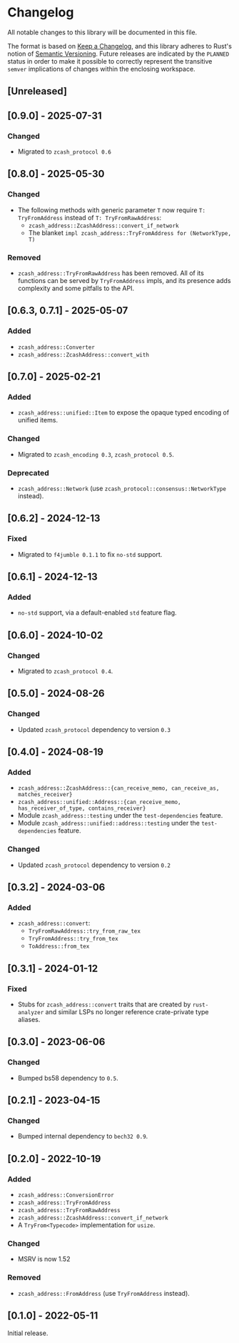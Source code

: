 # Changelog
All notable changes to this library will be documented in this file.

The format is based on [Keep a Changelog](https://keepachangelog.com/en/1.0.0/),
and this library adheres to Rust's notion of
[Semantic Versioning](https://semver.org/spec/v2.0.0.html). Future releases are
indicated by the `PLANNED` status in order to make it possible to correctly
represent the transitive `semver` implications of changes within the enclosing
workspace.

## [Unreleased]

## [0.9.0] - 2025-07-31
### Changed
- Migrated to `zcash_protocol 0.6`

## [0.8.0] - 2025-05-30
### Changed
- The following methods with generic parameter `T` now require `T: TryFromAddress`
  instead of `T: TryFromRawAddress`:
  - `zcash_address::ZcashAddress::convert_if_network`
  - The blanket `impl zcash_address::TryFromAddress for (NetworkType, T)`

### Removed
- `zcash_address::TryFromRawAddress` has been removed. All of its
  functions can be served by `TryFromAddress` impls, and its presence adds
  complexity and some pitfalls to the API.

## [0.6.3, 0.7.1] - 2025-05-07
### Added
- `zcash_address::Converter`
- `zcash_address::ZcashAddress::convert_with`

## [0.7.0] - 2025-02-21
### Added
- `zcash_address::unified::Item` to expose the opaque typed encoding of unified
  items.

### Changed
- Migrated to `zcash_encoding 0.3`, `zcash_protocol 0.5`.

### Deprecated
- `zcash_address::Network` (use `zcash_protocol::consensus::NetworkType` instead).

## [0.6.2] - 2024-12-13
### Fixed
- Migrated to `f4jumble 0.1.1` to fix `no-std` support.

## [0.6.1] - 2024-12-13
### Added
- `no-std` support, via a default-enabled `std` feature flag.

## [0.6.0] - 2024-10-02
### Changed
- Migrated to `zcash_protocol 0.4`.

## [0.5.0] - 2024-08-26
### Changed
- Updated `zcash_protocol` dependency to version `0.3`

## [0.4.0] - 2024-08-19
### Added
- `zcash_address::ZcashAddress::{can_receive_memo, can_receive_as, matches_receiver}`
- `zcash_address::unified::Address::{can_receive_memo, has_receiver_of_type, contains_receiver}`
- Module `zcash_address::testing` under the `test-dependencies` feature.
- Module `zcash_address::unified::address::testing` under the
  `test-dependencies` feature.

### Changed
- Updated `zcash_protocol` dependency to version `0.2`

## [0.3.2] - 2024-03-06
### Added
- `zcash_address::convert`:
  - `TryFromRawAddress::try_from_raw_tex`
  - `TryFromAddress::try_from_tex`
  - `ToAddress::from_tex`

## [0.3.1] - 2024-01-12
### Fixed
- Stubs for `zcash_address::convert` traits that are created by `rust-analyzer`
  and similar LSPs no longer reference crate-private type aliases.

## [0.3.0] - 2023-06-06
### Changed
- Bumped bs58 dependency to `0.5`.

## [0.2.1] - 2023-04-15
### Changed
- Bumped internal dependency to `bech32 0.9`.

## [0.2.0] - 2022-10-19
### Added
- `zcash_address::ConversionError`
- `zcash_address::TryFromAddress`
- `zcash_address::TryFromRawAddress`
- `zcash_address::ZcashAddress::convert_if_network`
- A `TryFrom<Typecode>` implementation for `usize`.

### Changed
- MSRV is now 1.52

### Removed
- `zcash_address::FromAddress` (use `TryFromAddress` instead).

## [0.1.0] - 2022-05-11
Initial release.
